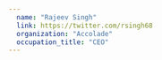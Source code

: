 ```yaml
---
  name: "Rajeev Singh"
  link: https://twitter.com/rsingh68
  organization: "Accolade"
  occupation_title: "CEO"
---
```


